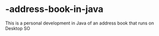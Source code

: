 # -address-book-in-java
This is a personal development in Java of an address book that runs on Desktop SO
